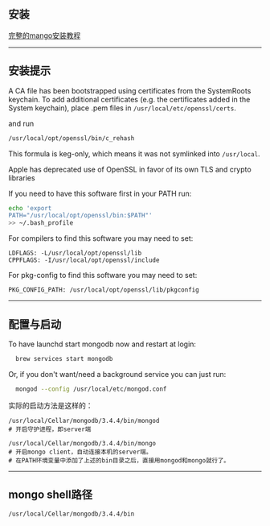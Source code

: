 ## 安装

[完整的mango安装教程](http://www.jianshu.com/p/1bb663918cfd)

---

##  安装提示

A CA file has been bootstrapped using certificates from the SystemRoots
keychain. To add additional certificates (e.g. the certificates added in
the System keychain), place .pem files in `/usr/local/etc/openssl/certs`.

and run
```bash
/usr/local/opt/openssl/bin/c_rehash
```
This formula is keg-only, which means it was not symlinked into `/usr/local`.

Apple has deprecated use of OpenSSL in favor of its own TLS and crypto libraries

If you need to have this software first in your PATH run:
```bash
echo 'export
PATH="/usr/local/opt/openssl/bin:$PATH"' 
>> ~/.bash_profile
```
For compilers to find this software you may need to set:
```
LDFLAGS: -L/usr/local/opt/openssl/lib
CPPFLAGS: -I/usr/local/opt/openssl/include
```
For pkg-config to find this software you may need to set:
```
PKG_CONFIG_PATH: /usr/local/opt/openssl/lib/pkgconfig
```
---

## 配置与启动

To have launchd start mongodb now and restart at login:
```bash
  brew services start mongodb
```
Or, if you don't want/need a background service you can just run:
```bash
  mongod --config /usr/local/etc/mongod.conf
```

实际的启动方法是这样的：
```shell
/usr/local/Cellar/mongodb/3.4.4/bin/mongod
# 开启守护进程，即server端

/usr/local/Cellar/mongodb/3.4.4/bin/mongo
# 开启mongo client，自动连接本机的server端。
# 在PATH环境变量中添加了上述的bin目录之后，直接用mongod和mongo就行了。
```
---

## mongo shell路径

`/usr/local/Cellar/mongodb/3.4.4/bin`



